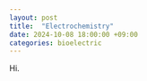 ```yaml
---
layout: post
title:  "Electrochemistry"
date: 2024-10-08 18:00:00 +09:00
categories: bioelectric
---
```


Hi.